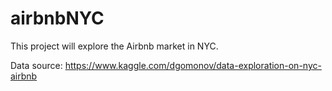 # airbnbNYC

This project will explore the Airbnb market in NYC.

Data source: https://www.kaggle.com/dgomonov/data-exploration-on-nyc-airbnb
